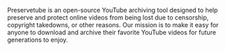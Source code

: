 Preservetube is an open-source YouTube archiving tool designed to help preserve and protect online videos from being lost due to censorship, copyright takedowns, or other reasons. Our mission is to make it easy for anyone to download and archive their favorite YouTube videos for future generations to enjoy.

